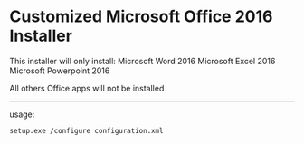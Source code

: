 Customized Microsoft Office 2016 Installer 
====================
This installer will only install:
Microsoft Word 2016
Microsoft Excel 2016
Microsoft Powerpoint 2016

All others Office apps will not be installed

----------------

usage:

    setup.exe /configure configuration.xml
